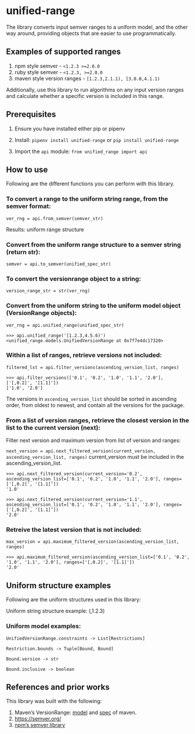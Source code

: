 # unified-range

The library converts input semver ranges to a uniform model, and the other way around, providing objects that are easier to use programmatically.

## Examples of supported ranges
1. npm style semver - `<1.2.3 >=2.0.0`
2. ruby style semver - `<1.2.3, >=2.0.0`
3. maven style version ranges - `[1.2.3,2.1.1), [3.0.0,4.1.1)`


Additionally, use this library to run algorithms on any input version ranges and calculate whether a specific version is included in this range.


## Prerequisites

1. Ensure you have installed either pip or pipenv
2. Install:
   `pipenv install unified-range` or `pip install unified-range`

3. Import the `api` module:
   `from unified_range import api`

## How to use
Following are the different functions you can perform with this library.


### To convert a range to the uniform string range, from the semver format:

`ver_rng = api.from_semver(semver_str)`

Results: uniform range structure

### Convert from the uniform range structure to a semver string (return str):

`semver = api.to_semver(unified_spec_str)`


### To convert the versionrange object to a string:

`version_range_str = str(ver_rng)`


### Convert from the uniform string to the uniform model object (VersionRange objects):

`ver_rng = api.unified_range(unified_spec_str)`

```
>>> api.unified_range('[1.2.3,4.5.6)')
<unified_range.models.UnifiedVersionRange at 0x7f7e4dc17320>
```

### Within a list of ranges, retrieve versions not included:

`filtered_lst = api.filter_versions(ascending_version_list, ranges)`
```
>>> api.filter_versions(['0.1', '0.2', '1.0', '1.1', '2.0'], ['[,0.2]', '[1.1]'])
['1.0', '2.0']
```


The versions in `ascending_version_list` should be sorted in ascending order,
from oldest to newest, and contain all the versions for the package.


### From a list of version ranges, retrieve the closest version in the list to the current version (next):
Filter next version and maximum version from list of version and ranges:

`next_version = api.next_filtered_version(current_version, ascending_version_list, ranges)`
current_version must be included in the ascending_version_list.
```
>>> api.next_filtered_version(current_version='0.2', ascending_version_list=['0.1', '0.2', '1.0', '1.1', '2.0'], ranges=['[,0.2]', '[1.1]'])
'1.0'

>>> api.next_filtered_version(current_version='1.1', ascending_version_list=['0.1', '0.2', '1.0', '1.1', '2.0'], ranges=['[,0.2]', '[1.1]'])
'2.0'
 ```

### Retreive the latest version that is not included:
`max_version = api.maximum_filtered_version(ascending_version_list, ranges)`
```
>>> api.maximum_filtered_version(ascending_version_list=['0.1', '0.2', '1.0', '1.1', '2.0'], ranges=['[,0.2]', '[1.1]'])
'2.0'
 ```

## Uniform structure examples

Following are the uniform structures used in this library:

Uniform string structure example: (,1.2.3)

### Uniform model examples:

`UnifiedVersionRange.constraints -> List[Restrictions]`

`Restriction.bounds -> Tuple[Bound, Bound]`

`Bound.version -> str`

`Bound.inclusive -> boolean`


## References and prior works

This library was built with the following:
1. Maven’s VersionRange:
[model](https://github.com/apache/maven/tree/master/maven-artifact/src/main/java/org/apache/maven/artifact/versioning) and [spec](https://maven.apache.org/enforcer/enforcer-rules/versionRanges.html) of maven.
2. https://semver.org/
3. [npm’s semver library](https://www.npmjs.com/package/semver )
